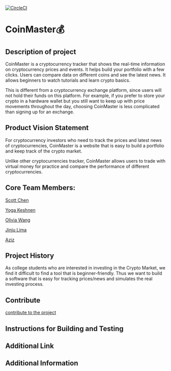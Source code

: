 [![CircleCI](https://circleci.com/gh/software-assignments-spring2022/final-project-coinmaster/tree/master.svg?style=shield)](https://circleci.com/gh/software-assignments-spring2022/your-repo-name-here/tree/master)
# CoinMaster:moneybag:

## Description of project

CoinMaster is a cryptocurrency tracker that shows the real-time information on cryptocurrency prices and events. It helps build your portfolio with a few clicks. Users can compare data on different coins and see the latest news. It allows beginners to watch tutorials and learn crypto basics.

This is different from a cryptocurrency exchange platform, since users will not hold their funds on this platform. For example, if you prefer to store your crypto in a hardware wallet but you still want to keep up with price movements throughout the day, choosing CoinMaster is less complicated than signing up for an exchange.



## Product Vision Statement

For cryptocurrency investors who need to track the prices and latest news of cryptocurrencies, CoinMaster is a website that is easy to build a portfolio and keep   track of the crypto market. 
	  
Unlike other cryptocurrencies tracker, CoinMaster allows users to trade with virtual money for practice and compare the performance of   different    cryptocurrencies. 


## Core Team Members:

  [Scott Chen](https://github.com/2170chm)
  
  [Yoga Keshnen](https://github.com/Keshnen)
  
  [Olivia Wang](https://github.com/oliviaw215)
  
  [Jinju Lima](https://github.com/jlima714)
      
  [Aziz](https://github.com/m-aziz)

## Project History
As college students who are interested in investing in the Crypto Market, we find it difficult to find a tool that is beginner-friendly. Thus we want to build a software that is easy for tracking prices/news and simulates the real investing process.

## Contribute
[contribute to the project](https://github.com/software-assignments-spring2022/final-project-coinmaster/blob/master/CONTRIBUTING.md)

## Instructions for Building and Testing
## Additional Link
## Additional Information
